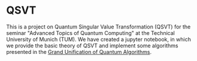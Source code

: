 # QSVT
This is a project on Quantum Singular Value Transformation (QSVT) for the seminar "Advanced Topics of Quantum Computing" at the Technical University of Munich (TUM). We have created a jupyter notebook, in which we provide the basic theory of QSVT and implement some algorithms presented in the [Grand Unification of Quantum Algorithms](https://arxiv.org/abs/2105.02859). 
